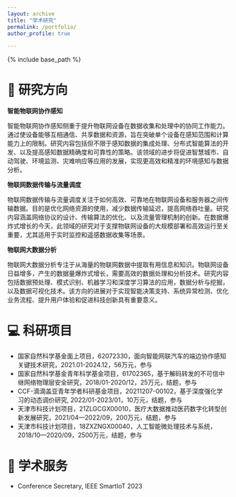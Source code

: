 ```yaml
---
layout: archive
title: "学术研究"
permalink: /portfolio/
author_profile: true

---
```


{% include base_path %}

🧩 研究方向
=====
**智能物联网协作感知**

智能物联网协作感知侧重于提升物联网设备在数据收集和处理中的协同工作能力。通过使设备能够互相通信、共享数据和资源，旨在突破单个设备在感知范围和计算能力上的限制。研究内容包括但不限于感知数据的集成处理、分布式智能算法的开发、以及提高感知数据精确度和可靠性的策略。该领域的进步将促进智慧城市、自动驾驶、环境监测、灾难响应等应用的发展，实现更高效和精准的环境感知与数据分析。

**物联网数据传输与流量调度**

物联网数据传输与流量调度关注于如何高效、可靠地在物联网设备和服务器之间传输数据。目的是优化网络资源的使用，减少数据传输延迟，提高网络吞吐量。研究内容涵盖网络协议的设计、传输算法的优化、以及流量管理机制的创新。在数据爆炸式增长的今天，此领域的研究对于支撑物联网设备的大规模部署和高效运行至关重要，尤其适用于实时监控和遥感数据收集等场景。

**物联网大数据分析**

物联网大数据分析专注于从海量的物联网数据中提取有用信息和知识。物联网设备日益增多，产生的数据量爆炸式增长，需要高效的数据处理和分析技术。研究内容包括数据预处理、模式识别、机器学习和深度学习算法的应用，数据分析与挖掘，以及数据可视化技术。该方向的进展对于实现智能决策支持、系统异常检测、优化业务流程、提升用户体验和促进科技创新具有重要意义。


💻 科研项目
=====

- 国家自然科学基金面上项目，62072330，面向智能网联汽车的端边协作感知关键技术研究，2021.01-2024.12，56万元，参与
- 国家自然科学基金青年科学基金项目，61702365，基于解码转发的不可信中继网络物理层安全研究，2018/01-2020/12，25万元，结题，参与
- CCF-滴滴盖亚青年学者科研基金项目，20211207-00102，基于深度强化学习的动态调价研究, 2022/01-2023/01，10万元，结题，参与
- 天津市科技计划项目，21ZLGCGX00010，医疗大数据推动医药数字化转型创新发展研究，2021/04—2022/09，200万元，结题，参与
- 天津市科技计划项目，18ZXZNGX00040，人工智能微处理技术与系统，2018/10—2020/09，2500万元，结题，参与

📝 学术服务
=====

- Conference Secretary, IEEE SmartIoT 2023
